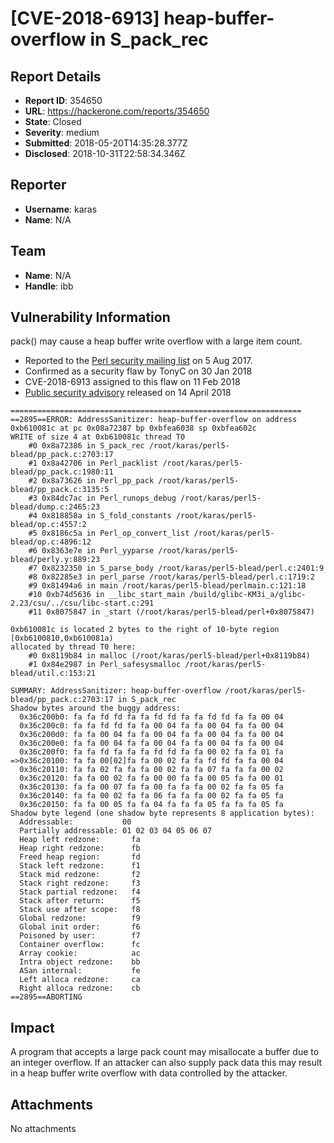 # [CVE-2018-6913] heap-buffer-overflow in S_pack_rec

## Report Details
- **Report ID**: 354650
- **URL**: https://hackerone.com/reports/354650
- **State**: Closed
- **Severity**: medium
- **Submitted**: 2018-05-20T14:35:28.377Z
- **Disclosed**: 2018-10-31T22:58:34.346Z

## Reporter
- **Username**: karas
- **Name**: N/A

## Team
- **Name**: N/A
- **Handle**: ibb

## Vulnerability Information
pack() may cause a heap buffer write overflow with a large item count.

* Reported to the [Perl security mailing list](https://rt.perl.org/Public/Bug/Display.html?id=131844) on 5 Aug 2017.
* Confirmed as a security flaw by TonyC on 30 Jan 2018
* CVE-2018-6913 assigned to this flaw on 11 Feb 2018
* [Public security advisory](https://github.com/Perl/perl5/blob/blead/pod/perl5262delta.pod) released on 14 April 2018

```
=================================================================
==2895==ERROR: AddressSanitizer: heap-buffer-overflow on address 0xb610081c at pc 0x08a72387 bp 0xbfea6038 sp 0xbfea602c
WRITE of size 4 at 0xb610081c thread T0
    #0 0x8a72386 in S_pack_rec /root/karas/perl5-blead/pp_pack.c:2703:17
    #1 0x8a42706 in Perl_packlist /root/karas/perl5-blead/pp_pack.c:1980:11
    #2 0x8a73626 in Perl_pp_pack /root/karas/perl5-blead/pp_pack.c:3135:5
    #3 0x84dc7ac in Perl_runops_debug /root/karas/perl5-blead/dump.c:2465:23
    #4 0x818858a in S_fold_constants /root/karas/perl5-blead/op.c:4557:2
    #5 0x8186c5a in Perl_op_convert_list /root/karas/perl5-blead/op.c:4896:12
    #6 0x8363e7e in Perl_yyparse /root/karas/perl5-blead/perly.y:889:23
    #7 0x8232350 in S_parse_body /root/karas/perl5-blead/perl.c:2401:9
    #8 0x82285e3 in perl_parse /root/karas/perl5-blead/perl.c:1719:2
    #9 0x81494a6 in main /root/karas/perl5-blead/perlmain.c:121:18
    #10 0xb74d5636 in __libc_start_main /build/glibc-KM3i_a/glibc-2.23/csu/../csu/libc-start.c:291
    #11 0x8075847 in _start (/root/karas/perl5-blead/perl+0x8075847)

0xb610081c is located 2 bytes to the right of 10-byte region [0xb6100810,0xb610081a)
allocated by thread T0 here:
    #0 0x8119b84 in malloc (/root/karas/perl5-blead/perl+0x8119b84)
    #1 0x84e2987 in Perl_safesysmalloc /root/karas/perl5-blead/util.c:153:21

SUMMARY: AddressSanitizer: heap-buffer-overflow /root/karas/perl5-blead/pp_pack.c:2703:17 in S_pack_rec
Shadow bytes around the buggy address:
  0x36c200b0: fa fa fd fd fa fa fd fd fa fa fd fd fa fa 00 04
  0x36c200c0: fa fa fd fd fa fa 00 04 fa fa 00 04 fa fa 00 04
  0x36c200d0: fa fa 00 04 fa fa 00 04 fa fa 00 04 fa fa 00 04
  0x36c200e0: fa fa 00 04 fa fa 00 04 fa fa 00 04 fa fa 00 04
  0x36c200f0: fa fa fd fa fa fa fd fd fa fa 00 02 fa fa 01 fa
=>0x36c20100: fa fa 00[02]fa fa 00 02 fa fa fd fd fa fa 00 04
  0x36c20110: fa fa 02 fa fa fa 00 02 fa fa 07 fa fa fa 00 02
  0x36c20120: fa fa 00 02 fa fa 00 00 fa fa 00 05 fa fa 00 01
  0x36c20130: fa fa 00 07 fa fa 00 fa fa fa 00 02 fa fa 05 fa
  0x36c20140: fa fa 00 02 fa fa 06 fa fa fa 00 02 fa fa 05 fa
  0x36c20150: fa fa 00 05 fa fa 04 fa fa fa 05 fa fa fa 05 fa
Shadow byte legend (one shadow byte represents 8 application bytes):
  Addressable:           00
  Partially addressable: 01 02 03 04 05 06 07
  Heap left redzone:       fa
  Heap right redzone:      fb
  Freed heap region:       fd
  Stack left redzone:      f1
  Stack mid redzone:       f2
  Stack right redzone:     f3
  Stack partial redzone:   f4
  Stack after return:      f5
  Stack use after scope:   f8
  Global redzone:          f9
  Global init order:       f6
  Poisoned by user:        f7
  Container overflow:      fc
  Array cookie:            ac
  Intra object redzone:    bb
  ASan internal:           fe
  Left alloca redzone:     ca
  Right alloca redzone:    cb
==2895==ABORTING
```

## Impact

A program that accepts a large pack count may misallocate a buffer due to an integer overflow. If an attacker can also supply pack data this may result in a heap buffer write overflow with data controlled by the attacker.

## Attachments
No attachments
